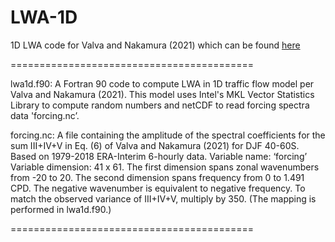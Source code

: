 # LWA-1D
1D LWA code for Valva and Nakamura (2021) which can be found [here](https://doi.org/10.1029/2020JD034501)

==========================================

lwa1d.f90:  A Fortran 90 code to compute LWA in 1D traffic flow model per Valva and Nakamura (2021). This model uses Intel's MKL Vector Statistics Library to compute random numbers and netCDF to read forcing spectra data 'forcing.nc’.

forcing.nc:  A file containing the amplitude of the spectral coefficients for the sum III+IV+V in Eq. (6) of Valva and Nakamura (2021) for DJF 40-60S.  Based on 1979-2018 ERA-Interim 6-hourly data.  Variable name: ‘forcing’  Variable dimension: 41 x 61.  The first dimension spans zonal wavenumbers from -20 to 20.  The second dimension spans frequency from 0 to 1.491 CPD.  The negative wavenumber is equivalent to negative frequency. To match the observed variance of III+IV+V, multiply by 350.  (The mapping is performed in lwa1d.f90.)  

==========================================
